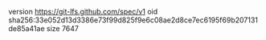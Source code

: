 version https://git-lfs.github.com/spec/v1
oid sha256:33e052d13d3386e73f99d825f9e6c08ae2d8ce7ec6195f69b207131de85a41ae
size 7647
